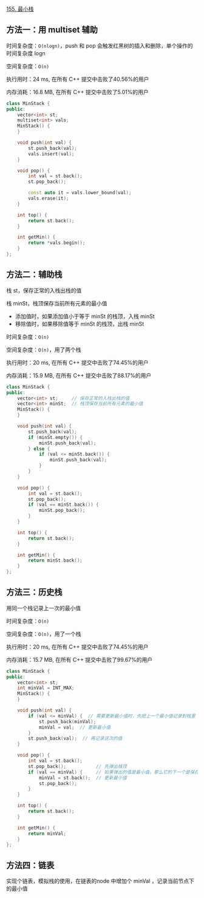 [155. 最小栈](https://leetcode-cn.com/problems/min-stack/)

## 方法一：用 multiset 辅助

时间复杂度：`O(nlogn)`，push 和 pop 会触发红黑树的插入和删除，单个操作的时间复杂度 logn

空间复杂度：`O(n)`

执行用时：24 ms, 在所有 C++ 提交中击败了40.56%的用户

内存消耗：16.8 MB, 在所有 C++ 提交中击败了5.01%的用户

```c++
class MinStack {
public:
    vector<int> st;
    multiset<int> vals;
    MinStack() {
    }

    void push(int val) {
        st.push_back(val);
        vals.insert(val);
    }

    void pop() {
        int val = st.back();
        st.pop_back();

        const auto it = vals.lower_bound(val);
        vals.erase(it);
    }

    int top() {
        return st.back();
    }

    int getMin() {
        return *vals.begin();
    }
};
```

## 方法二：辅助栈

栈 st，保存正常的入栈出栈的值

栈 minSt，栈顶保存当前所有元素的最小值

- 添加值时，如果添加值小于等于 minSt 的栈顶，入栈 minSt
- 移除值时，如果移除值等于 minSt 的栈顶，出栈 minSt

时间复杂度：`O(n)`

空间复杂度：`O(n)`，用了两个栈

执行用时：20 ms, 在所有 C++ 提交中击败了74.45%的用户

内存消耗：15.9 MB, 在所有 C++ 提交中击败了88.17%的用户

```c++
class MinStack {
public:
    vector<int> st;     // 保存正常的入栈出栈的值
    vector<int> minSt;  // 栈顶保存当前所有元素的最小值
    MinStack() {
    }

    void push(int val) {
        st.push_back(val);
        if (minSt.empty()) {
            minSt.push_back(val);
        } else {
            if (val <= minSt.back()) {
                minSt.push_back(val);
            }
        }
    }

    void pop() {
        int val = st.back();
        st.pop_back();
        if (val == minSt.back()) {
            minSt.pop_back();
        }
    }

    int top() {
        return st.back();
    }

    int getMin() {
        return minSt.back();
    }
};
```

## 方法三：历史栈

用同一个栈记录上一次的最小值

时间复杂度：`O(n)`

空间复杂度：`O(n)`，用了一个栈

执行用时：20 ms, 在所有 C++ 提交中击败了74.45%的用户

内存消耗：15.7 MB, 在所有 C++ 提交中击败了99.67%的用户

```c++
class MinStack {
public:
    vector<int> st;
    int minVal = INT_MAX;
    MinStack() {
    }

    void push(int val) {
        if (val <= minVal) {  // 需要更新最小值时，先把上一个最小值记录到栈里
            st.push_back(minVal);
            minVal = val;  // 更新最小值
        }
        st.push_back(val);  // 再记录这次的值
    }

    void pop() {
        int val = st.back();
        st.pop_back();           // 先弹出栈顶
        if (val == minVal) {     // 如果弹出的值是最小值，那么它的下一个是保存的上一个最小值
            minVal = st.back();  // 更新最小值
            st.pop_back();
        }
    }

    int top() {
        return st.back();
    }

    int getMin() {
        return minVal;
    }
};
```

## 方法四：链表

实现个链表，模拟栈的使用，在链表的node 中增加个 minVal ，记录当前节点下的最小值
